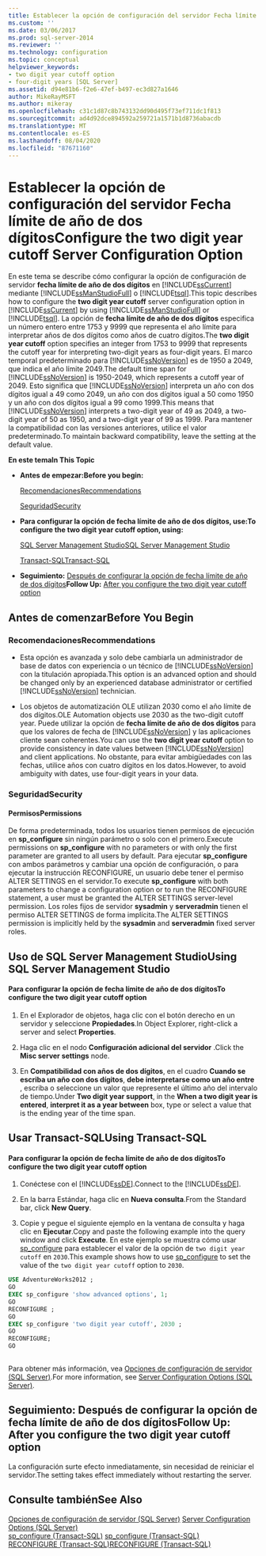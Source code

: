 ```yaml
---
title: Establecer la opción de configuración del servidor Fecha límite de año de dos dígitos | Microsoft Docs
ms.custom: ''
ms.date: 03/06/2017
ms.prod: sql-server-2014
ms.reviewer: ''
ms.technology: configuration
ms.topic: conceptual
helpviewer_keywords:
- two digit year cutoff option
- four-digit years [SQL Server]
ms.assetid: d94e81b6-f2e6-47ef-b497-ec3d827a1646
author: MikeRayMSFT
ms.author: mikeray
ms.openlocfilehash: c31c1d87c8b743132dd90d495f73ef711dc1f813
ms.sourcegitcommit: ad4d92dce894592a259721a1571b1d8736abacdb
ms.translationtype: MT
ms.contentlocale: es-ES
ms.lasthandoff: 08/04/2020
ms.locfileid: "87671160"
---
```

# <a name="configure-the-two-digit-year-cutoff-server-configuration-option"></a><span data-ttu-id="5e456-102">Establecer la opción de configuración del servidor Fecha límite de año de dos dígitos</span><span class="sxs-lookup"><span data-stu-id="5e456-102">Configure the two digit year cutoff Server Configuration Option</span></span>
  <span data-ttu-id="5e456-103">En este tema se describe cómo configurar la opción de configuración de servidor **fecha límite de año de dos dígitos** en [!INCLUDE[ssCurrent](../../includes/sscurrent-md.md)] mediante [!INCLUDE[ssManStudioFull](../../includes/ssmanstudiofull-md.md)] o [!INCLUDE[tsql](../../includes/tsql-md.md)].</span><span class="sxs-lookup"><span data-stu-id="5e456-103">This topic describes how to configure the **two digit year cutoff** server configuration option in [!INCLUDE[ssCurrent](../../includes/sscurrent-md.md)] by using [!INCLUDE[ssManStudioFull](../../includes/ssmanstudiofull-md.md)] or [!INCLUDE[tsql](../../includes/tsql-md.md)].</span></span> <span data-ttu-id="5e456-104">La opción de **fecha límite de año de dos dígitos** especifica un número entero entre 1753 y 9999 que representa el año límite para interpretar años de dos dígitos como años de cuatro dígitos.</span><span class="sxs-lookup"><span data-stu-id="5e456-104">The **two digit year cutoff** option specifies an integer from 1753 to 9999 that represents the cutoff year for interpreting two-digit years as four-digit years.</span></span> <span data-ttu-id="5e456-105">El marco temporal predeterminado para [!INCLUDE[ssNoVersion](../../includes/ssnoversion-md.md)] es de 1950 a 2049, que indica el año límite 2049.</span><span class="sxs-lookup"><span data-stu-id="5e456-105">The default time span for [!INCLUDE[ssNoVersion](../../includes/ssnoversion-md.md)] is 1950-2049, which represents a cutoff year of 2049.</span></span> <span data-ttu-id="5e456-106">Esto significa que [!INCLUDE[ssNoVersion](../../includes/ssnoversion-md.md)] interpreta un año con dos dígitos igual a 49 como 2049, un año con dos dígitos igual a 50 como 1950 y un año con dos dígitos igual a 99 como 1999.</span><span class="sxs-lookup"><span data-stu-id="5e456-106">This means that [!INCLUDE[ssNoVersion](../../includes/ssnoversion-md.md)] interprets a two-digit year of 49 as 2049, a two-digit year of 50 as 1950, and a two-digit year of 99 as 1999.</span></span> <span data-ttu-id="5e456-107">Para mantener la compatibilidad con las versiones anteriores, utilice el valor predeterminado.</span><span class="sxs-lookup"><span data-stu-id="5e456-107">To maintain backward compatibility, leave the setting at the default value.</span></span>  
  
 <span data-ttu-id="5e456-108">**En este tema**</span><span class="sxs-lookup"><span data-stu-id="5e456-108">**In This Topic**</span></span>  
  
-   <span data-ttu-id="5e456-109">**Antes de empezar:**</span><span class="sxs-lookup"><span data-stu-id="5e456-109">**Before you begin:**</span></span>  
  
     [<span data-ttu-id="5e456-110">Recomendaciones</span><span class="sxs-lookup"><span data-stu-id="5e456-110">Recommendations</span></span>](#Recommendations)  
  
     [<span data-ttu-id="5e456-111">Seguridad</span><span class="sxs-lookup"><span data-stu-id="5e456-111">Security</span></span>](#Security)  
  
-   <span data-ttu-id="5e456-112">**Para configurar la opción de fecha límite de año de dos dígitos, use:**</span><span class="sxs-lookup"><span data-stu-id="5e456-112">**To configure the two digit year cutoff option, using:**</span></span>  
  
     [<span data-ttu-id="5e456-113">SQL Server Management Studio</span><span class="sxs-lookup"><span data-stu-id="5e456-113">SQL Server Management Studio</span></span>](#SSMSProcedure)  
  
     [<span data-ttu-id="5e456-114">Transact-SQL</span><span class="sxs-lookup"><span data-stu-id="5e456-114">Transact-SQL</span></span>](#TsqlProcedure)  
  
-   <span data-ttu-id="5e456-115">**Seguimiento:**  [Después de configurar la opción de fecha límite de año de dos dígitos](#FollowUp)</span><span class="sxs-lookup"><span data-stu-id="5e456-115">**Follow Up:**  [After you configure the two digit year cutoff option](#FollowUp)</span></span>  
  
##  <a name="before-you-begin"></a><a name="BeforeYouBegin"></a> <span data-ttu-id="5e456-116">Antes de comenzar</span><span class="sxs-lookup"><span data-stu-id="5e456-116">Before You Begin</span></span>  
  
###  <a name="recommendations"></a><a name="Recommendations"></a> <span data-ttu-id="5e456-117">Recomendaciones</span><span class="sxs-lookup"><span data-stu-id="5e456-117">Recommendations</span></span>  
  
-   <span data-ttu-id="5e456-118">Esta opción es avanzada y solo debe cambiarla un administrador de base de datos con experiencia o un técnico de [!INCLUDE[ssNoVersion](../../includes/ssnoversion-md.md)] con la titulación apropiada.</span><span class="sxs-lookup"><span data-stu-id="5e456-118">This option is an advanced option and should be changed only by an experienced database administrator or certified [!INCLUDE[ssNoVersion](../../includes/ssnoversion-md.md)] technician.</span></span>  
  
-   <span data-ttu-id="5e456-119">Los objetos de automatización OLE utilizan 2030 como el año límite de dos dígitos.</span><span class="sxs-lookup"><span data-stu-id="5e456-119">OLE Automation objects use 2030 as the two-digit cutoff year.</span></span> <span data-ttu-id="5e456-120">Puede utilizar la opción de **fecha límite de año de dos dígitos** para que los valores de fecha de [!INCLUDE[ssNoVersion](../../includes/ssnoversion-md.md)] y las aplicaciones cliente sean coherentes.</span><span class="sxs-lookup"><span data-stu-id="5e456-120">You can use the **two digit year cutoff** option to provide consistency in date values between [!INCLUDE[ssNoVersion](../../includes/ssnoversion-md.md)] and client applications.</span></span> <span data-ttu-id="5e456-121">No obstante, para evitar ambigüedades con las fechas, utilice años con cuatro dígitos en los datos.</span><span class="sxs-lookup"><span data-stu-id="5e456-121">However, to avoid ambiguity with dates, use four-digit years in your data.</span></span>  
  
###  <a name="security"></a><a name="Security"></a> <span data-ttu-id="5e456-122">Seguridad</span><span class="sxs-lookup"><span data-stu-id="5e456-122">Security</span></span>  
  
####  <a name="permissions"></a><a name="Permissions"></a> <span data-ttu-id="5e456-123">Permisos</span><span class="sxs-lookup"><span data-stu-id="5e456-123">Permissions</span></span>  
 <span data-ttu-id="5e456-124">De forma predeterminada, todos los usuarios tienen permisos de ejecución en **sp_configure** sin ningún parámetro o solo con el primero.</span><span class="sxs-lookup"><span data-stu-id="5e456-124">Execute permissions on **sp_configure** with no parameters or with only the first parameter are granted to all users by default.</span></span> <span data-ttu-id="5e456-125">Para ejecutar **sp_configure** con ambos parámetros y cambiar una opción de configuración, o para ejecutar la instrucción RECONFIGURE, un usuario debe tener el permiso ALTER SETTINGS en el servidor.</span><span class="sxs-lookup"><span data-stu-id="5e456-125">To execute **sp_configure** with both parameters to change a configuration option or to run the RECONFIGURE statement, a user must be granted the ALTER SETTINGS server-level permission.</span></span> <span data-ttu-id="5e456-126">Los roles fijos de servidor **sysadmin** y **serveradmin** tienen el permiso ALTER SETTINGS de forma implícita.</span><span class="sxs-lookup"><span data-stu-id="5e456-126">The ALTER SETTINGS permission is implicitly held by the **sysadmin** and **serveradmin** fixed server roles.</span></span>  
  
##  <a name="using-sql-server-management-studio"></a><a name="SSMSProcedure"></a> <span data-ttu-id="5e456-127">Uso de SQL Server Management Studio</span><span class="sxs-lookup"><span data-stu-id="5e456-127">Using SQL Server Management Studio</span></span>  
  
#### <a name="to-configure-the-two-digit-year-cutoff-option"></a><span data-ttu-id="5e456-128">Para configurar la opción de fecha límite de año de dos dígitos</span><span class="sxs-lookup"><span data-stu-id="5e456-128">To configure the two digit year cutoff option</span></span>  
  
1.  <span data-ttu-id="5e456-129">En el Explorador de objetos, haga clic con el botón derecho en un servidor y seleccione **Propiedades**.</span><span class="sxs-lookup"><span data-stu-id="5e456-129">In Object Explorer, right-click a server and select **Properties**.</span></span>  
  
2.  <span data-ttu-id="5e456-130">Haga clic en el nodo **Configuración adicional del servidor** .</span><span class="sxs-lookup"><span data-stu-id="5e456-130">Click the **Misc server settings** node.</span></span>  
  
3.  <span data-ttu-id="5e456-131">En **Compatibilidad con años de dos dígitos**, en el cuadro **Cuando se escriba un año con dos dígitos**, **debe interpretarse como un año entre** , escriba o seleccione un valor que represente el último año del intervalo de tiempo.</span><span class="sxs-lookup"><span data-stu-id="5e456-131">Under **Two digit year support**, in the **When a two digit year is entered**, **interpret it as a year between** box, type or select a value that is the ending year of the time span.</span></span>  
  
##  <a name="using-transact-sql"></a><a name="TsqlProcedure"></a> <span data-ttu-id="5e456-132">Usar Transact-SQL</span><span class="sxs-lookup"><span data-stu-id="5e456-132">Using Transact-SQL</span></span>  
  
#### <a name="to-configure-the-two-digit-year-cutoff-option"></a><span data-ttu-id="5e456-133">Para configurar la opción de fecha límite de año de dos dígitos</span><span class="sxs-lookup"><span data-stu-id="5e456-133">To configure the two digit year cutoff option</span></span>  
  
1.  <span data-ttu-id="5e456-134">Conéctese con el [!INCLUDE[ssDE](../../includes/ssde-md.md)].</span><span class="sxs-lookup"><span data-stu-id="5e456-134">Connect to the [!INCLUDE[ssDE](../../includes/ssde-md.md)].</span></span>  
  
2.  <span data-ttu-id="5e456-135">En la barra Estándar, haga clic en **Nueva consulta**.</span><span class="sxs-lookup"><span data-stu-id="5e456-135">From the Standard bar, click **New Query**.</span></span>  
  
3.  <span data-ttu-id="5e456-136">Copie y pegue el siguiente ejemplo en la ventana de consulta y haga clic en **Ejecutar**.</span><span class="sxs-lookup"><span data-stu-id="5e456-136">Copy and paste the following example into the query window and click **Execute**.</span></span> <span data-ttu-id="5e456-137">En este ejemplo se muestra cómo usar [sp_configure](/sql/relational-databases/system-stored-procedures/sp-configure-transact-sql) para establecer el valor de la opción de `two digit year cutoff` en `2030`.</span><span class="sxs-lookup"><span data-stu-id="5e456-137">This example shows how to use [sp_configure](/sql/relational-databases/system-stored-procedures/sp-configure-transact-sql) to set the value of the `two digit year cutoff` option to `2030`.</span></span>  
  
```sql  
USE AdventureWorks2012 ;  
GO  
EXEC sp_configure 'show advanced options', 1;  
GO  
RECONFIGURE ;  
GO  
EXEC sp_configure 'two digit year cutoff', 2030 ;  
GO  
RECONFIGURE;  
GO  
  
```  
  
 <span data-ttu-id="5e456-138">Para obtener más información, vea [Opciones de configuración de servidor &#40;SQL Server&#41;](server-configuration-options-sql-server.md).</span><span class="sxs-lookup"><span data-stu-id="5e456-138">For more information, see [Server Configuration Options &#40;SQL Server&#41;](server-configuration-options-sql-server.md).</span></span>  
  
##  <a name="follow-up-after-you-configure-the-two-digit-year-cutoff-option"></a><a name="FollowUp"></a> <span data-ttu-id="5e456-139">Seguimiento: Después de configurar la opción de fecha límite de año de dos dígitos</span><span class="sxs-lookup"><span data-stu-id="5e456-139">Follow Up: After you configure the two digit year cutoff option</span></span>  
 <span data-ttu-id="5e456-140">La configuración surte efecto inmediatamente, sin necesidad de reiniciar el servidor.</span><span class="sxs-lookup"><span data-stu-id="5e456-140">The setting takes effect immediately without restarting the server.</span></span>  
  
## <a name="see-also"></a><span data-ttu-id="5e456-141">Consulte también</span><span class="sxs-lookup"><span data-stu-id="5e456-141">See Also</span></span>  
 <span data-ttu-id="5e456-142">[Opciones de configuración de servidor &#40;SQL Server&#41;](server-configuration-options-sql-server.md) </span><span class="sxs-lookup"><span data-stu-id="5e456-142">[Server Configuration Options &#40;SQL Server&#41;](server-configuration-options-sql-server.md) </span></span>  
 <span data-ttu-id="5e456-143">[sp_configure &#40;Transact-SQL&#41;](/sql/relational-databases/system-stored-procedures/sp-configure-transact-sql) </span><span class="sxs-lookup"><span data-stu-id="5e456-143">[sp_configure &#40;Transact-SQL&#41;](/sql/relational-databases/system-stored-procedures/sp-configure-transact-sql) </span></span>  
 [<span data-ttu-id="5e456-144">RECONFIGURE &#40;Transact-SQL&#41;</span><span class="sxs-lookup"><span data-stu-id="5e456-144">RECONFIGURE &#40;Transact-SQL&#41;</span></span>](/sql/t-sql/language-elements/reconfigure-transact-sql)  
  
  
